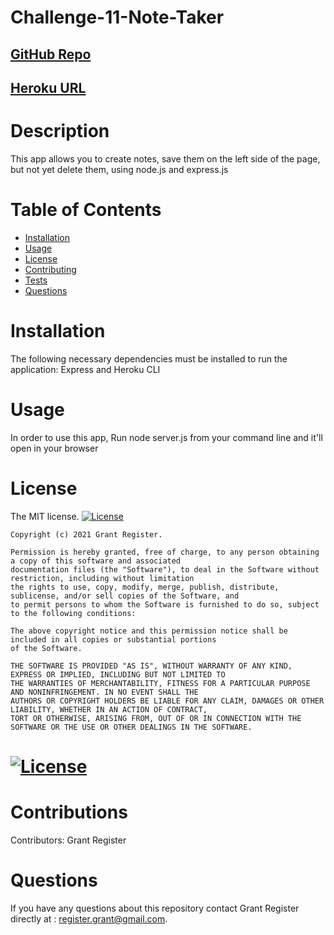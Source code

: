 # Challenge-11-Note-Taker
  ## [GitHub Repo](https://github.com/Register-Grant/Challenge-11-Note-Taker)
  ## [Heroku URL](https://sheltered-coast-53785.herokuapp.com/)
  # Description
  This app allows you to create notes, save them on the left side of the page, but not yet delete them, using node.js and express.js
  # Table of Contents
  * [Installation](#installation)
  * [Usage](#usage)
  * [License](#license)
  * [Contributing](#contributions)
  * [Tests](#tests)
  * [Questions](#questions)
  # Installation
  The following necessary dependencies must be installed to run the application: Express and Heroku CLI
  # Usage
  In order to use this app, Run node server.js from your command line and it'll open in your browser
  # License
  The MIT license.
    [![License](https://img.shields.io/badge/License-MIT-yellow.svg)](https://opensource.org/licenses/MIT)
    
    Copyright (c) 2021 Grant Register.
        
    Permission is hereby granted, free of charge, to any person obtaining a copy of this software and associated
    documentation files (the "Software"), to deal in the Software without restriction, including without limitation
    the rights to use, copy, modify, merge, publish, distribute, sublicense, and/or sell copies of the Software, and
    to permit persons to whom the Software is furnished to do so, subject to the following conditions:
    
    The above copyright notice and this permission notice shall be included in all copies or substantial portions
    of the Software.
    
    THE SOFTWARE IS PROVIDED "AS IS", WITHOUT WARRANTY OF ANY KIND, EXPRESS OR IMPLIED, INCLUDING BUT NOT LIMITED TO 
    THE WARRANTIES OF MERCHANTABILITY, FITNESS FOR A PARTICULAR PURPOSE AND NONINFRINGEMENT. IN NO EVENT SHALL THE 
    AUTHORS OR COPYRIGHT HOLDERS BE LIABLE FOR ANY CLAIM, DAMAGES OR OTHER LIABILITY, WHETHER IN AN ACTION OF CONTRACT,
    TORT OR OTHERWISE, ARISING FROM, OUT OF OR IN CONNECTION WITH THE SOFTWARE OR THE USE OR OTHER DEALINGS IN THE SOFTWARE. 
  # [![License](https://img.shields.io/badge/License-MIT-yellow.svg)](https://opensource.org/licenses/MIT)
  # Contributions
  Contributors: Grant Register
  # Questions
  If you have any questions about this repository contact Grant Register 
  directly at : register.grant@gmail.com.